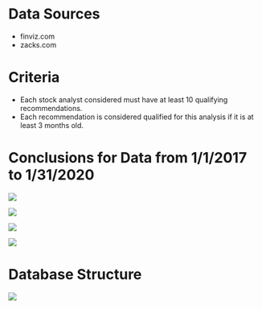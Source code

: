 # Data Sources
* finviz.com  
* zacks.com

# Criteria
* Each stock analyst considered must have at least 10 qualifying recommendations.
* Each recommendation is considered qualified for this analysis if it is at least 3 months old.

# Conclusions for Data from 1/1/2017 to 1/31/2020
![](https://i.imgur.com/e1g9otQ.png)


![](https://i.imgur.com/iHe1g39.png)


![](https://i.imgur.com/3gTso2p.png)


![](https://i.imgur.com/31EvinK.png)

# Database Structure
![](https://i.imgur.com/3dF2SjZ.png)


